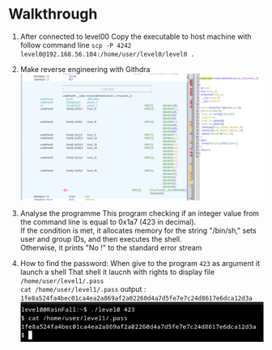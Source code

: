 # Walkthrough 

 1. After connected to level00
Copy the executable to host machine with follow command line `scp -P 4242 level0@192.168.56.104:/home/user/level0/level0 .` 
 
2. Make reverse engineering with Githdra <br/>
![Alt Ghidra](level00.png)

3. Analyse the programme
This program  checking if an integer value from the command line is equal to 0x1a7 (423 in decimal).<br/>
If the condition is met, it allocates memory for the string "/bin/sh," sets user and group IDs, and then executes the shell.<br/>
 Otherwise, it prints "No !" to the standard error stream

4. How to find the password:
When give to the program `423` as argument it launch a shell
That shell it laucnh with rights to display file `/home/user/level1/.pass`<br/>
`cat /home/user/level1/.pass` output : `1fe8a524fa4bec01ca4ea2a869af2a02260d4a7d5fe7e7c24d8617e6dca12d3a`
![Alt password](password.png)
